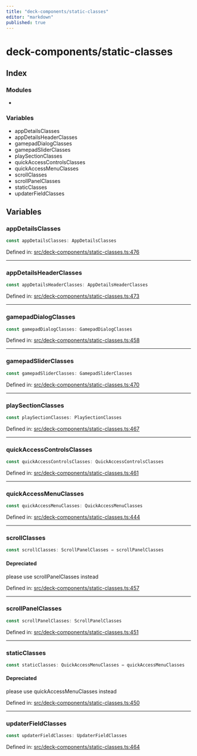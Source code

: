 ```yaml
---
title: "deck-components/static-classes"
editor: "markdown"
published: true
---
```


# deck-components/static-classes

## Index

### Modules

- <internal>

### Variables

- appDetailsClasses
- appDetailsHeaderClasses
- gamepadDialogClasses
- gamepadSliderClasses
- playSectionClasses
- quickAccessControlsClasses
- quickAccessMenuClasses
- scrollClasses
- scrollPanelClasses
- staticClasses
- updaterFieldClasses

## Variables

### appDetailsClasses

```ts
const appDetailsClasses: AppDetailsClasses
```

Defined in:  [src/deck-components/static-classes.ts:476](https://github.com/SteamDeckHomebrew/decky-frontend-lib/blob/-/src/deck-components/static-classes.ts#L476)

---

### appDetailsHeaderClasses

```ts
const appDetailsHeaderClasses: AppDetailsHeaderClasses
```

Defined in:  [src/deck-components/static-classes.ts:473](https://github.com/SteamDeckHomebrew/decky-frontend-lib/blob/-/src/deck-components/static-classes.ts#L473)

---

### gamepadDialogClasses

```ts
const gamepadDialogClasses: GamepadDialogClasses
```

Defined in:  [src/deck-components/static-classes.ts:458](https://github.com/SteamDeckHomebrew/decky-frontend-lib/blob/-/src/deck-components/static-classes.ts#L458)

---

### gamepadSliderClasses

```ts
const gamepadSliderClasses: GamepadSliderClasses
```

Defined in:  [src/deck-components/static-classes.ts:470](https://github.com/SteamDeckHomebrew/decky-frontend-lib/blob/-/src/deck-components/static-classes.ts#L470)

---

### playSectionClasses

```ts
const playSectionClasses: PlaySectionClasses
```

Defined in:  [src/deck-components/static-classes.ts:467](https://github.com/SteamDeckHomebrew/decky-frontend-lib/blob/-/src/deck-components/static-classes.ts#L467)

---

### quickAccessControlsClasses

```ts
const quickAccessControlsClasses: QuickAccessControlsClasses
```

Defined in:  [src/deck-components/static-classes.ts:461](https://github.com/SteamDeckHomebrew/decky-frontend-lib/blob/-/src/deck-components/static-classes.ts#L461)

---

### quickAccessMenuClasses

```ts
const quickAccessMenuClasses: QuickAccessMenuClasses
```

Defined in:  [src/deck-components/static-classes.ts:444](https://github.com/SteamDeckHomebrew/decky-frontend-lib/blob/-/src/deck-components/static-classes.ts#L444)

---

### scrollClasses

```ts
const scrollClasses: ScrollPanelClasses = scrollPanelClasses
```

#### Depreciated

please use scrollPanelClasses instead

Defined in:  [src/deck-components/static-classes.ts:457](https://github.com/SteamDeckHomebrew/decky-frontend-lib/blob/-/src/deck-components/static-classes.ts#L457)

---

### scrollPanelClasses

```ts
const scrollPanelClasses: ScrollPanelClasses
```

Defined in:  [src/deck-components/static-classes.ts:451](https://github.com/SteamDeckHomebrew/decky-frontend-lib/blob/-/src/deck-components/static-classes.ts#L451)

---

### staticClasses

```ts
const staticClasses: QuickAccessMenuClasses = quickAccessMenuClasses
```

#### Depreciated

please use quickAccessMenuClasses instead

Defined in:  [src/deck-components/static-classes.ts:450](https://github.com/SteamDeckHomebrew/decky-frontend-lib/blob/-/src/deck-components/static-classes.ts#L450)

---

### updaterFieldClasses

```ts
const updaterFieldClasses: UpdaterFieldClasses
```

Defined in:  [src/deck-components/static-classes.ts:464](https://github.com/SteamDeckHomebrew/decky-frontend-lib/blob/-/src/deck-components/static-classes.ts#L464)
